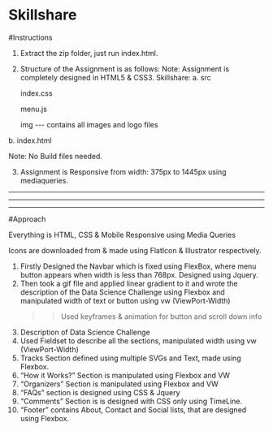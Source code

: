 # Skillshare

#Instructions

1.	Extract the zip folder, just run index.html.
2.	Structure of the Assignment is as follows:
Note: Assignment is completely designed in HTML5 & CSS3.
Skillshare:
a.	src

    index.css
    
    menu.js
    
    img --- contains all images and logo files
    
b.	index.html

Note:	 No Build files needed.

3.	Assignment is Responsive from width: 375px to 1445px using mediaqueries.

-----------------------------------------------------------------------------------------------------------------------
-----------------------------------------------------------------------------------------------------------------------
-----------------------------------------------------------------------------------------------------------------------


#Approach

Everything is HTML, CSS & Mobile Responsive using Media Queries

Icons are downloaded from & made using FlatIcon & Illustrator respectively.

1.	Firstly Designed the Navbar which is fixed using FlexBox, where menu button appears when width is less than 768px. Designed using Jquery.
2.	Then took a gif file and applied linear gradient to it and wrote the description of the Data Science Challenge using Flexbox and manipulated width of text or button using vw (ViewPort-Width)
     >> Used keyframes & animation for button and scroll down info
3.	Description of Data Science Challenge
4.	Used Fieldset to describe all the sections, manipulated width using vw (ViewPort-Width)
5.	Tracks Section defined using multiple SVGs and Text, made using Flexbox.
6.	“How it Works?” Section is manipulated using Flexbox and VW
7.	“Organizers” Section is manipulated using Flexbox and VW
8.	“FAQs” section is designed using CSS & Jquery
9.	“Comments” Section is is designed with CSS only using TimeLine.
10.	“Footer” contains About, Contact and Social lists, that are designed using Flexbox.
